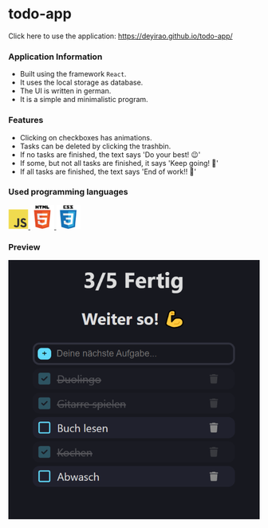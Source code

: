 # todo-app
Click here to use the application: https://deyirao.github.io/todo-app/

### Application Information
* Built using the framework `React`.
* It uses the local storage as database.
* The UI is written in german.
* It is a simple and minimalistic program.

### Features
* Clicking on checkboxes has animations.
* Tasks can be deleted by clicking the trashbin.
* If no tasks are finished, the text says 'Do your best! 😉'
* If some, but not all tasks are finished, it says 'Keep going! 💪'
* If all tasks are finished, the text says 'End of work!! 🍻'

<h3 align="left">Used programming languages</h3>
<a href="https://developer.mozilla.org/en-US/docs/Web/JavaScript" target="_blank" rel="noreferrer"> <img src="https://raw.githubusercontent.com/devicons/devicon/master/icons/javascript/javascript-original.svg" alt="javascript" width="40" height="40"/> </a>
<a href="https://www.w3.org/html/" target="_blank" rel="noreferrer"> <img src="https://raw.githubusercontent.com/devicons/devicon/master/icons/html5/html5-original-wordmark.svg" alt="html5" width="48" height="48"/> </a>
<a href="https://www.w3schools.com/css/" target="_blank" rel="noreferrer"> <img src="https://raw.githubusercontent.com/devicons/devicon/master/icons/css3/css3-original-wordmark.svg" alt="css3" width="48" height="48"/> </a>

### Preview
<img align="left" alt="Coding" width="600" src="./anwendungsbeispiel.png">
